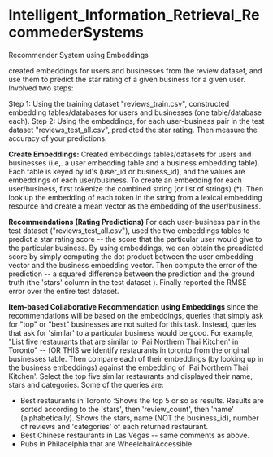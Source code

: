 # Intelligent_Information_Retrieval_RecommederSystems
Recommender System using Embeddings

created embeddings for users and businesses from the review dataset, and use them to predict the star rating of a given business for a given user.
Involved two steps:

Step 1: Using the training dataset "reviews_train.csv", constructed embedding tables/databases for users and businesses (one table/database each). 
Step 2: Using the embeddings, for each user-business pair in the test dataset "reviews_test_all.csv",  predicted the star rating.  Then  measure the accuracy of your predictions.

**Create Embeddings:**
Created embeddings tables/datasets for users and businesses (i.e,. a user embedding table and a business embedding table).  Each table is keyed by id's (user_id or business_id), and the values are embeddings of each user/business.
To create an embedding for each user/business,  first tokenize the combined string (or list of strings)  (*).  Then  look up the embedding of each token in the string from a lexical embedding resource and create a mean vector as the embedding of the user/business.

**Recommendations (Rating Predictions)**
For each user-business pair in the test dataset ("reviews_test_all.csv"), used the two embeddings tables to predict a star rating score -- the score that the particular user would give to the particular business.
By using embeddings, we can obtain the preadicted score by simply computing the dot product between the user embedding vector and the business embedding vector.
Then  compute the error of the prediction -- a squared difference between the prediction and the ground truth (the 'stars' column in the test dataset ).
Finally reported the RMSE error over the entire test dataset.

**Item-based Collaborative Recommendation using Embeddings**
since the recommendations will be based on the embeddings, queries that simply ask for "top" or "best" businesses are not suited for this task.
Instead, queries that ask for 'similar' to a particular business would be good.
For example,
 "List five restaurants that are similar to 'Pai Northern Thai Kitchen' in Toronto" -- fOR THIS we  identify restaurants in toronto from the original businesses table.  Then  compare each of their embeddings (by looking up in the business embeddings) against the embedding of  'Pai Northern Thai Kitchen'.  Select the top five similar restaurants and displayed their name, stars and categories.
Some of the queries are:
- Best restaurants in Toronto :Shows the top 5 or so as results. Results are sorted according to the 'stars', then 'review_count', then 'name' (alphabetically).  Shows the stars, name (NOT the business_id), number of reviews and 'categories' of each returned restaurant.
- Best Chinese restaurants in Las Vegas -- same comments as above.
- Pubs in Philadelphia that are WheelchairAccessible
